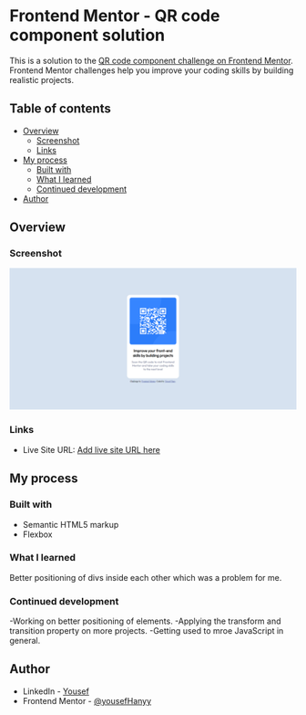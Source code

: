 # Frontend Mentor - QR code component solution

This is a solution to the [QR code component challenge on Frontend Mentor](https://www.frontendmentor.io/challenges/qr-code-component-iux_sIO_H). Frontend Mentor challenges help you improve your coding skills by building realistic projects.

## Table of contents

- [Overview](#overview)
  - [Screenshot](#screenshot)
  - [Links](#links)
- [My process](#my-process)
  - [Built with](#built-with)
  - [What I learned](#what-i-learned)
  - [Continued development](#continued-development)
- [Author](#author)

## Overview

### Screenshot

![](./screenshot.jpg)

### Links

- Live Site URL: [Add live site URL here](https://yousefhanyy.github.io/QR-code-component/)

## My process

### Built with

- Semantic HTML5 markup
- Flexbox

### What I learned

Better positioning of divs inside each other which was a problem for me.

### Continued development

-Working on better positioning of elements.
-Applying the transform and transition property on more projects.
-Getting used to mroe JavaScript in general.

## Author

- LinkedIn - [Yousef](https://www.linkedin.com/in/yousef-hany-mahmoud/)
- Frontend Mentor - [@yousefHanyy](https://www.frontendmentor.io/profile/yourusername)
